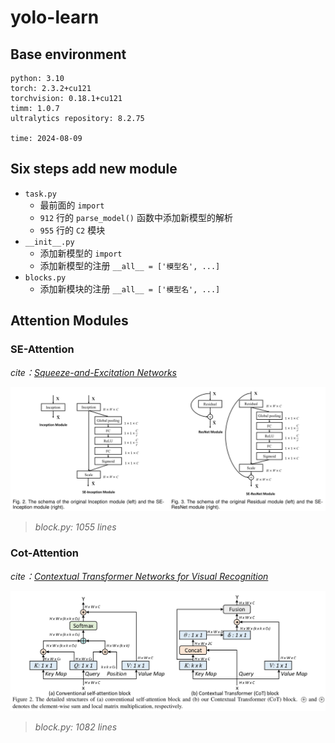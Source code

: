 # yolo-learn

## Base environment

```
python: 3.10
torch: 2.3.2+cu121
torchvision: 0.18.1+cu121
timm: 1.0.7
ultralytics repository: 8.2.75

time: 2024-08-09
```

## Six steps add new module

- `task.py`
  - 最前面的 `import`
  - `912` 行的 `parse_model()` 函数中添加新模型的解析
  - `955` 行的 `C2` 模块
- `__init__.py`
  - 添加新模型的 `import`
  - 添加新模型的注册 `__all__ = ['模型名', ...]`
- `blocks.py`
  - 添加新模块的注册 `__all__ = ['模型名', ...]`

## Attention Modules

### SE-Attention

*cite：[Squeeze-and-Excitation Networks](https://arxiv.org/abs/1709.01507)*

![alt text](./images/SE-Attention.png)

> *block.py: 1055 lines*


### Cot-Attention

*cite：[Contextual Transformer Networks for Visual Recognition](https://arxiv.org/abs/2107.12292)*

![alt text](./images/Cot-Attention.png)

> *block.py: 1082 lines*



